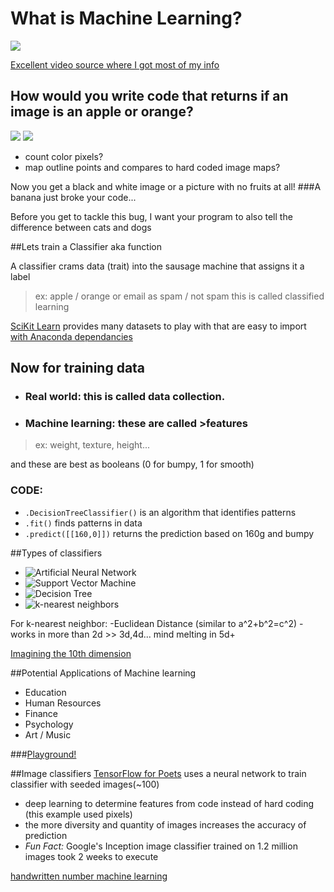 # What is Machine Learning?

![](http://vignette4.wikia.nocookie.net/uncyclopedia/images/e/e3/Arnold_governator.jpg/revision/20070220123156)

[Excellent video source where I got most of my info](https://www.youtube.com/channel/UC_x5XG1OV2P6uZZ5FSM9Ttw)






## How would you write code that returns if an image is an apple or orange?

![](http://juliandance.org/wp-content/uploads/2016/01/RedApple.jpg)
![](http://globe-views.com/dcim/dreams/orange/orange-05.jpg)
- count color pixels? 
- map outline points and compares to hard coded image maps?


Now you get a black and white image or a picture with no fruits at all!
###A banana just broke your code...

Before you get to tackle this bug, I want your program to also tell the difference between cats and dogs





##Lets train a Classifier aka function

A classifier crams data (trait) into the sausage machine that assigns it a label 

> ex: apple / orange   or   email as spam / not spam
	this is called classified learning 

[SciKit Learn](http://scikit-learn.org/stable/install.html) provides many datasets to play with that are easy to import
[with Anaconda dependancies](https://www.continuum.io/downloads)





## Now for training data
- ### Real world: this is called data collection. 
- ### Machine learning: these are called >features

> ex: weight, texture, height...

and these are best as booleans (0 for bumpy, 1 for smooth)




### CODE:
- `.DecisionTreeClassifier()` is an algorithm that identifies patterns 
- `.fit()` finds patterns in data
- `.predict([[160,0]])` returns the prediction based on 160g and bumpy




##Types of classifiers
- ![Artificial Neural Network](https://www.tutorialspoint.com/artificial_intelligence/images/atypical_ann.jpg)
- ![Support Vector Machine](http://www.alivelearn.net/wp-content/uploads/2009/10/svm_linear_2class.png)
- ![Decision Tree](https://www.tutorialspoint.com/data_mining/images/dm_decision_tree.jpg)
- ![k-nearest neighbors](http://www.saedsayad.com/images/KNN_example_1.png)

For k-nearest neighbor:
-Euclidean Distance (similar to a^2+b^2=c^2)
-works in more than 2d >> 3d,4d... mind melting in 5d+

[Imagining the 10th dimension](http://www.tenthdimension.com/medialinks.php)


##Potential Applications of Machine learning
- Education
- Human Resources
- Finance
- Psychology
- Art / Music

###[Playground!](http://playground.tensorflow.org/?utm_campaign=ai_series_pipeline_051116&utm_source=gdev&utm_medium=yt-desc#activation=tanh&batchSize=10&dataset=circle&regDataset=reg-plane&learningRate=0.03&regularizationRate=0&noise=0&networkShape=4,2&seed=0.96356&showTestData=false&discretize=false&percTrainData=50&x=true&y=true&xTimesY=false&xSquared=false&ySquared=false&cosX=false&sinX=false&cosY=false&sinY=false&collectStats=false&problem=classification&initZero=false&hideText=false">playground)






##Image classifiers
[TensorFlow for Poets](https://codelabs.developers.google.com/codelabs/tensorflow-for-poets/?utm_campaign=chrome_series_machinelearning_063016&utm_source=gdev&utm_medium=yt-desc#0) uses a neural network to train classifier with seeded images(~100)

- deep learning to determine features from code instead of hard coding (this example used pixels)
- the more diversity and quantity of images increases the accuracy of prediction
- *Fun Fact:* Google's Inception image classifier trained on 1.2 million images took 2 weeks to execute


[handwritten number machine learning](https://www.youtube.com/watch?v=Gj0iyo265bc)

